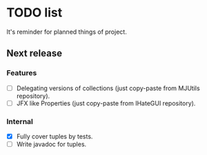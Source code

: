 # TODO list

It's reminder for planned things of project.

## Next release

### Features

- [ ] Delegating versions of collections (just copy-paste from MJUtils repository).
- [ ] JFX like Properties (just copy-paste from IHateGUI repository).

### Internal

- [X] Fully cover tuples by tests.
- [ ] Write javadoc for tuples.
